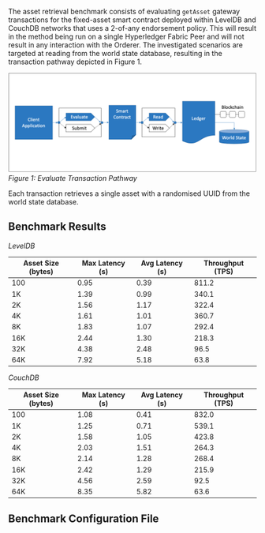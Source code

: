 The asset retrieval benchmark consists of evaluating `getAsset` gateway transactions for the fixed-asset smart contract deployed within LevelDB and CouchDB networks that uses a 2-of-any endorsement policy. This will result in the method being run on a single Hyperledger Fabric Peer and will not result in any interaction with the Orderer. The investigated scenarios are targeted at reading from the world state database, resulting in the transaction pathway depicted in Figure 1.

![evaluate contract get pathway](../../../../../diagrams/TransactionRoute_Evaluate.png)*Figure 1: Evaluate Transaction Pathway*

Each transaction retrieves a single asset with a randomised UUID from the world state database.

## Benchmark Results
*LevelDB*

| Asset Size (bytes) | Max Latency (s) | Avg Latency (s) | Throughput (TPS) |
| ------------------ | --------------- | --------------- | ---------------- |
| 100 | 0.95 | 0.39 | 811.2|
| 1K | 1.39 | 0.99 | 340.1 |
| 2K | 1.56 | 1.17 | 322.4 |
| 4K | 1.61 | 1.01 | 360.7 |
| 8K | 1.83 | 1.07 | 292.4 |
| 16K | 2.44 | 1.30 | 218.3 |
| 32K | 4.38 | 2.48 | 96.5 |
| 64K | 7.92 | 5.18 | 63.8 |

*CouchDB*

| Asset Size (bytes) | Max Latency (s) | Avg Latency (s) | Throughput (TPS) |
| ------------------ | --------------- | --------------- | ---------------- |
| 100 | 1.08 | 0.41 | 832.0 |
| 1K | 1.25 | 0.71 | 539.1 |
| 2K | 1.58 | 1.05 | 423.8 |
| 4K | 2.03 | 1.51 | 264.3 |
| 8K | 2.14 | 1.28 | 268.4 |
| 16K | 2.42 | 1.29 | 215.9 |
| 32K | 4.56 | 2.59 | 92.5 |
| 64K | 8.35 | 5.82 | 63.6 |

## Benchmark Configuration File